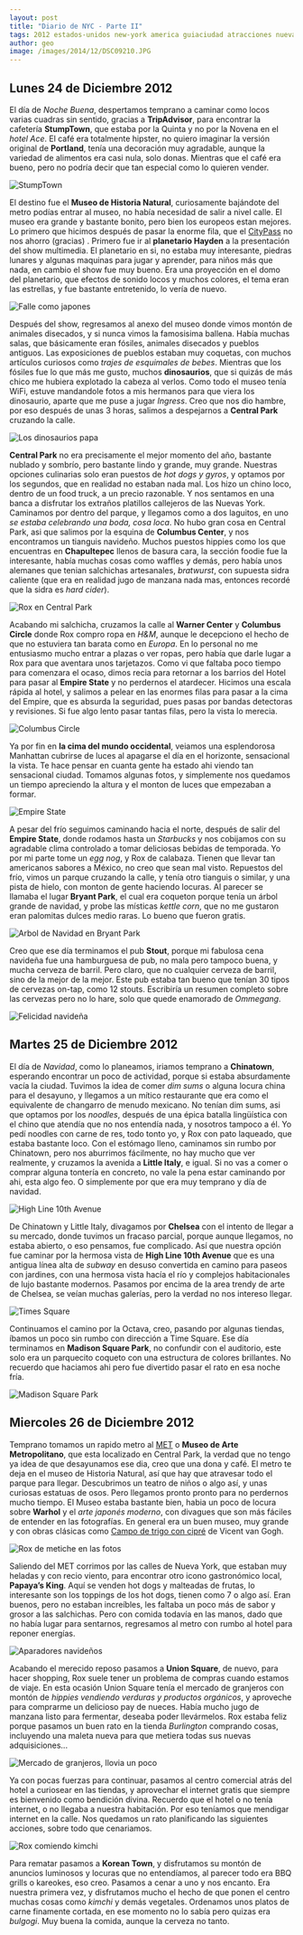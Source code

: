 ```yaml
---
layout: post
title: "Diario de NYC - Parte II"
tags: 2012 estados-unidos new-york america guiaciudad atracciones nueva-york
author: geo
image: /images/2014/12/DSC09210.JPG
---
```

## Lunes 24 de Diciembre 2012
El día de *Noche Buena*, despertamos temprano a caminar como locos varias cuadras sin sentido, gracias a **TripAdvisor**, para encontrar la cafetería **StumpTown**, que estaba por la Quinta y no por la Novena en el *hotel Ace*. El café era totalmente hipster, no quiero imaginar la versión original de **Portland**, tenía una decoración muy agradable, aunque la variedad de alimentos era casi nula, solo donas. Mientras que el café era bueno, pero no podría decir que tan especial como lo quieren vender.

![StumpTown](/images/2014/12/2012-12-24-09-40-56.jpg)

El destino fue el **Museo de Historia Natural**, curiosamente bajándote del metro podías entrar al museo, no había necesidad de salir a nivel calle. El museo era grande y bastante bonito, pero bien los europeos estan mejores. Lo primero que hicimos después de pasar la enorme fila, que el [CityPass](/citypass) no nos ahorro (gracias) . Primero fue ir al **planetario Hayden** a la presentación del show multimedia. El planetario en si, no estaba muy interesante, piedras lunares y algunas maquinas para jugar y aprender, para niños más que nada, en cambio el show fue muy bueno. Era una proyección en el domo del planetario, que efectos de sonido locos y muchos colores, el tema eran las estrellas, y fue bastante entretenido, lo vería de nuevo.

![Falle como japones](/images/2014/12/DSC09362.JPG)

Después del show, regresamos al anexo del museo donde vimos montón de animales disecados, y si nunca vimos la famosisima ballena. Había muchas salas, que básicamente eran fósiles, animales disecados y pueblos antiguos. Las exposiciones de pueblos estaban muy coquetas, con muchos artículos curiosos como *trajes de esquimales de bebes*. Mientras que los fósiles fue lo que más me gusto, muchos **dinosaurios**, que si quizás de más chico me hubiera explotado la cabeza al verlos. Como todo el museo tenía WiFi, estuve mandandole fotos a mis hermanos para que viera los dinosaurio, aparte que me puse a jugar *Ingress*. Creo que nos dio hambre, por eso después de unas 3 horas, salimos a despejarnos a **Central Park** cruzando la calle.

![Los dinosaurios papa](/images/2014/12/DSC09132.JPG)

**Central Park** no era precisamente el mejor momento del año, bastante nublado y sombrío, pero bastante lindo y grande, muy grande. Nuestras opciones culinarias solo eran puestos de *hot dogs y gyros*, y optamos por los segundos, que en realidad no estaban nada mal. Los hizo un chino loco, dentro de un food truck, a un precio razonable. Y nos sentamos en una banca a disfrutar los extraños platillos callejeros de las Nuevas York. Caminamos por dentro del parque, y llegamos como a dos laguitos, en uno *se estaba celebrando una boda, cosa loca*. No hubo gran cosa en Central Park, asi que salimos por la esquina de **Columbus Center**, y nos encontramos un tianguis navideño. Muchos puestos hippies como los que encuentras en **Chapultepec** llenos de basura cara, la sección foodie fue la interesante, había muchas cosas como waffles y demás, pero había unos alemanes que tenian salchichas artesanales, *bratwurst*, con supuesta sidra caliente (que era en realidad jugo de manzana nada mas, entonces recordé que la sidra es *hard cider*). 

![Rox en Central Park](/images/2014/12/2012-12-24-14-08-09.jpg)

Acabando mi salchicha, cruzamos la calle al **Warner Center** y **Columbus Circle** donde Rox compro ropa en *H&M*, aunque le decepciono el hecho de que no estuviera tan barata como en *Europa*. En lo personal no me entusiasmo mucho entrar a plazas o ver ropas, pero había que darle lugar a Rox para que aventara unos tarjetazos. Como vi que faltaba poco tiempo para comenzara el ocaso, dimos recia para retornar a los barrios del Hotel para pasar al **Empire State** y no perdernos el atardecer. Hicimos una escala rápida al hotel, y salimos a pelear en las enormes filas para pasar a la cima del Empire, que es absurda la seguridad, pues pasas por bandas detectoras y revisiones. Si fue algo lento pasar tantas filas, pero la vista lo merecia.

![Columbus Circle](/images/2014/12/DSC09187.JPG)

Ya por fin en **la cima del mundo occidental**, veiamos una esplendorosa Manhattan cubrirse de luces al apagarse el día en el horizonte, sensacional la vista. Te hace pensar en cuanta gente ha estado ahi viendo tan sensacional ciudad. Tomamos algunas fotos, y simplemente nos quedamos un tiempo apreciendo la altura y el monton de luces que empezaban a formar.

![Empire State](/images/2014/12/DSC09210.JPG)

A pesar del frío seguimos caminando hacia el norte, después de salir del **Empire State**, donde rodamos hasta un *Starbucks* y nos cobijamos con su agradable clima controlado a tomar deliciosas bebidas de temporada. Yo por mi parte tome un *egg nog*, y Rox de calabaza. Tienen que llevar tan americanos sabores a México, no creo que sean mal visto. Repuestos del frío,  vimos un parque cruzando la calle, y tenía otro tianguis o similar, y una pista de hielo, con monton de gente haciendo locuras. Al parecer se llamaba el lugar **Bryant Park**, el cual era coqueton porque tenía un árbol grande de navidad, y probe las místicas *kettle corn*, que no me gustaron eran palomitas dulces medio raras. Lo bueno que fueron gratis.

![Arbol de Navidad en Bryant Park](/images/2014/12/DSC09239.JPG)

Creo que ese día terminamos el pub **Stout**, porque mi fabulosa cena navideña fue una hamburguesa de pub, no mala pero tampoco buena, y mucha cerveza de barril. Pero claro, que no cualquier cerveza de barril, sino de la mejor de la mejor. Este pub estaba tan bueno que tenían 30 tipos de cervezas on-tap, como 12 stouts. Escribiría un resumen completo sobre las cervezas pero no lo hare, solo que quede enamorado de *Ommegang*.

![Felicidad navideña](/images/2014/12/DSC09245.JPG)

## Martes 25 de Diciembre 2012
El día de *Navidad*, como lo planeamos, iriamos temprano a **Chinatown**, esperando encontrar un poco de actividad, porque si estaba absurdamente vacía la ciudad. Tuvimos la idea de comer *dim sums* o alguna locura china para el desayuno, y llegamos a un mítico restaurante que era como el equivalente de changarro de menudo mexicano. No tenían dim sums, asi que optamos por los *noodles*, después de una épica batalla lingüística con el chino que atendía que no nos entendía nada, y nosotros tampoco a él. Yo pedí noodles con carne de res, todo tonto yo, y Rox con pato laqueado, que estaba bastante loco. Con el estómago lleno, caminamos sin rumbo por Chinatown, pero nos aburrimos fácilmente, no hay mucho que ver realmente, y cruzamos la avenida a **Little Italy**, e igual. Si no vas a comer o comprar alguna tontería en concreto, no vale la pena estar caminando por ahi, esta algo feo. O simplemente por que era muy temprano y día de navidad.

![High Line 10th Avenue](/images/2014/12/DSC09264.JPG)

De Chinatown y Little Italy, divagamos por **Chelsea** con el intento de llegar a su mercado, donde tuvimos un fracaso parcial, porque aunque llegamos, no estaba abierto, o eso pensamos, fue complicado. Así que nuestra opción fue caminar por la hermosa vista de **High Line 10th Avenue** que es una antigua línea alta de *subway* en desuso convertida en camino para paseos con jardines, con una hermosa vista hacía el río y complejos habitacionales de lujo bastante modernos. Pasamos por encima de la area trendy de arte de Chelsea, se veían muchas galerías, pero la verdad no nos intereso llegar.

![Times Square](/images/2014/12/2012-12-25-14-06-33.jpg)

Continuamos el camino por la Octava, creo, pasando por algunas tiendas, íbamos un poco sin rumbo con dirección a Time Square. Ese día terminamos en **Madison Square Park**, no confundir con el auditorio, este solo era un parquecito coqueto con una estructura de colores brillantes. No recuerdo que haciamos ahi pero fue divertido pasar el rato en esa noche fría.

![Madison Square Park](/images/2014/12/2012-12-25-16-37-28.jpg)

## Miercoles 26 de Diciembre 2012
Temprano tomamos un rapido metro al [MET](http://www.metmuseum.org/) o **Museo de Arte Metropolitano**, que esta localizado en Central Park, la verdad que no tengo ya idea de que desayunamos ese dia, creo que una dona y café. El metro te deja en el museo de Historia Natural, así que hay que atravesar todo el parque para llegar. Descubrimos un teatro de niños o algo así, y unas curiosas estatuas de osos. Pero llegamos pronto pronto para no perdernos mucho tiempo. El Museo estaba bastante bien, habia un poco de locura sobre **Warhol** y el *arte japonés moderno*, con divagues que son más fáciles de entender en las fotografías. En general era un buen museo, muy grande y con obras clásicas como [Campo de trigo con cipré](http://www.metmuseum.org/collection/the-collection-online/search/436535?high=on&rpp=30&pg=1&rndkey=20141211&ft=*&who=Gogh%2c+Vincent+van%24Vincent+van+Gogh&pos=4) de Vicent van Gogh.

![Rox de metiche en las fotos](/images/2014/12/2012-12-26-12-52-46.jpg)

Saliendo del MET corrimos por las calles de Nueva York, que estaban muy heladas y con recio viento, para encontrar otro icono gastronómico local, **Papaya’s King**. Aquí se venden hot dogs y malteadas de frutas, lo interesante son los toppings de los hot dogs, tienen como 7 o algo así. Eran buenos, pero no estaban increíbles, les faltaba un poco más de sabor y grosor a las salchichas. Pero con comida todavía en las manos, dado que no había lugar para sentarnos, regresamos al metro con rumbo al hotel para reponer energías.

![Aparadores navideños](/images/2014/12/DSC09225.JPG)

Acabando el merecido reposo pasamos a **Union Square**, de nuevo, para hacer shopping, Rox suele tener un problema de compras cuando estamos de viaje. En esta ocasión Union Square tenía el mercado de granjeros con montón de *hippies vendiendo verduras y productos orgánicos*, y aproveche para comprarme un delicioso pay de nueces. Había mucho jugo de manzana listo para fermentar, deseaba poder llevármelos. Rox estaba feliz porque pasamos un buen rato en la tienda *Burlington* comprando cosas, incluyendo una maleta nueva para que metiera todas sus nuevas adquisiciones...

![Mercado de granjeros, llovia un poco](/images/2014/12/2012-12-26-15-24-27.jpg)

Ya con pocas fuerzas para continuar, pasamos al centro comercial atrás del hotel a curiosear en las tiendas, y aprovechar el internet gratis que siempre es bienvenido como bendición divina. Recuerdo que el hotel o no tenía internet, o no llegaba a nuestra habitación. Por eso teníamos que mendigar internet en la calle. Nos quedamos un rato planificando las siguientes acciones, sobre todo que cenariamos.

![Rox comiendo kimchi](/images/2014/12/2012-12-26-19-25-43.jpg)

Para rematar pasamos a **Korean Town**, y disfrutamos su montón de anuncios luminosos y locuras que no entendíamos, al parecer todo era BBQ grills o kareokes, eso creo. Pasamos a cenar a uno y nos encanto. Era nuestra primera vez, y disfrutamos mucho el hecho de que ponen el centro muchas cosas como *kimchi* y demás vegetales. Ordenamos unos platos de carne finamente cortada, en ese momento no lo sabía pero quizas era *bulgogi*. Muy buena la comida, aunque la cerveza no tanto.